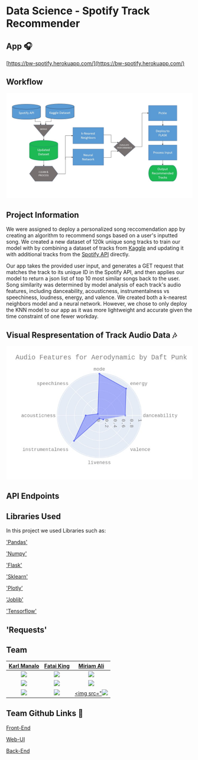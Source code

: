 # Data Science - Spotify Track Recommender

## App :headphones: 
[https://bw-spotify.herokuapp.com/](https://bw-spotify.herokuapp.com/)

## Workflow
![Alt text](https://raw.githubusercontent.com/Build-Week-Spotify-Song-Suggester-2/datascience/master/DS%20Flowchart.jpg)

## Project Information 
We were assigned to deploy a personalized song reccomendation app by creating an algorithm to recommend songs based on a user's inputted song. We created a new dataset of 120k unique song tracks to train our model with by combining a dataset of tracks from [Kaggle](https://www.kaggle.com/tomigelo/spotify-audio-features) and updating it with additional tracks from the [Spotify API]( https://api.spotify.com) directly. 

Our app takes the provided user input, and generates a GET request that matches the track to its unique ID in the Spotify API, and then applies our model to return a json list of top 10 most similar songs back to the user. Song similarity was determined by model analysis of each track's audio features, including danceability, acousticness, instrumentalness vs speechiness, loudness, energy, and valence. We created both a k-nearest neighbors model and a neural network. However, we chose to only deploy the KNN model to our app as it was more lightweight and accurate given the time constraint of one fewer workday. 

## Visual Respresentation of Track Audio Data :notes:

![Radar chart visualization for Aerodynamic by Daft Punk](https://raw.githubusercontent.com/Build-Week-Spotify-Song-Suggester-2/datascience/f7adc65e3366a0df1fe83e732baea3419d9d134b/daft_punk_audio_features_radar_chart.jpg)

## API Endpoints


## Libraries Used
In this project we used Libraries such as:

['Pandas'](https://pandas.pydata.org/docs/)

['Numpy'](https://docs.scipy.org/doc/)

['Flask'](https://flask.palletsprojects.com/en/1.1.x/)

['Sklearn'](https://scikit-learn.org/stable/)

['Plotly'](https://github.com/plotly/plotly.py)

['Joblib'](https://joblib.readthedocs.io/en/latest/)

['Tensorflow'](https://www.tensorflow.org/overview/)






## 'Requests'

## Team
|[Karl Manalo](https://github.com/karlmanalo)                                        |[Fatai King](https://github.com/fataik1)                                        |[Miriam Ali](https://github.com/maiali13/)                                        |
| :-----------------------------------------------------------------------------------------------------------: | :-----------------------------------------------------------------------------------------------------------: | :-----------------------------------------------------------------------------------------------------------: |
|                      [<img src="https://avatars1.githubusercontent.com/u/61983251?s=400&v=4" width = "200" />](https://github.com/karlmanalo)                       |                      [<img src="https://avatars0.githubusercontent.com/u/60753309?s=400&u=3d368b599e621fc07f5db6b5e559e68d6f0586a3&v=4" width = "200" />](https://github.com/fataik1)                       |                      [<img src="https://avatars0.githubusercontent.com/u/60833374?s=400&u=f41a5dd8a9127746bd4e9eaee843b08cfcfe1440&v=4" width = "200" />](https://github.com/CodingDuckmx)                       |                      [<img src="https://avatars2.githubusercontent.com/u/5897107?s=460&v=4" width = "200" />](https://github.com/maiali13/)                       
|                 [<img src="https://github.com/favicon.ico" width="15"> ](https://github.com/karlmanalo)                 |            [<img src="https://github.com/favicon.ico" width="15"> ](https://github.com/fataik1)             |           [<img src="https://github.com/favicon.ico" width="15"> ](https://github.com/maiali13/)            |
| [ <img src="https://static.licdn.com/sc/h/al2o9zrvru7aqj8e1x2rzsrca" width="15"> ](https://www.linkedin.com/in/karl-manalo-472094197/) | [ <img src="https://static.licdn.com/sc/h/al2o9zrvru7aqj8e1x2rzsrca" width="15"> ](https://www.linkedin.com/in/fatai-king-8b2b5a9b/) | [ <img src="<img src="https://img.icons8.com/ultraviolet/40/000000/internet.png" width="15"> ](https://miriama.li/) | 

## Team Github Links :musical_note:
[Front-End](https://github.com/Build-Week-Spotify-Song-Suggester-2/front-end)

[Web-UI](https://github.com/Build-Week-Spotify-Song-Suggester-2/Web-UI-Marketing)

[Back-End](https://github.com/Build-Week-Spotify-Song-Suggester-2/back-end)
